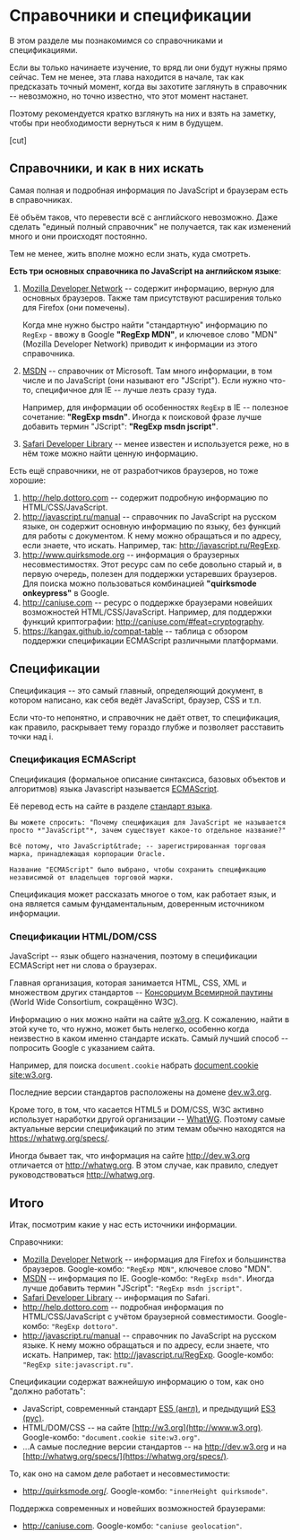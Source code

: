 # Справочники и спецификации

В этом разделе мы познакомимся со справочниками и спецификациями.

Если вы только начинаете изучение, то вряд ли они будут нужны прямо сейчас. Тем не менее, эта глава находится в начале, так как предсказать точный момент, когда вы захотите заглянуть в справочник -- невозможно, но точно известно, что этот момент настанет.

Поэтому рекомендуется кратко взглянуть на них и взять на заметку, чтобы при необходимости вернуться к ним в будущем.

[cut]

## Справочники, и как в них искать

Самая полная и подробная информация по JavaScript и браузерам есть в справочниках.

Её объём таков, что перевести всё с английского невозможно. Даже сделать "единый полный справочник" не получается, так как изменений много и они происходят постоянно.

Тем не менее, жить вполне можно если знать, куда смотреть.

**Есть три основных справочника по JavaScript на английском языке**:

1. [Mozilla Developer Network](https://developer.mozilla.org/) -- содержит информацию, верную для основных браузеров. Также там присутствуют расширения только для Firefox (они помечены).

    Когда мне нужно быстро найти "стандартную" информацию по `RegExp` - ввожу в Google **"RegExp MDN"**, и ключевое слово "MDN" (Mozilla Developer Network) приводит к информации из этого справочника.
2. [MSDN](http://msdn.microsoft.com) -- справочник от Microsoft. Там много информации, в том числе и по JavaScript (они называют его "JScript"). Если нужно что-то, специфичное для IE -- лучше лезть сразу туда.

    Например, для информации об особенностях `RegExp` в IE -- полезное сочетание: **"RegExp msdn"**. Иногда к поисковой фразе лучше добавить термин "JScript": **"RegExp msdn jscript"**.
3. [Safari Developer Library](https://developer.apple.com/library/safari/navigation/index.html) -- менее известен и используется реже, но в нём тоже можно найти ценную информацию.

Есть ещё справочники, не от разработчиков браузеров, но тоже хорошие:

1. <http://help.dottoro.com> -- содержит подробную информацию по HTML/CSS/JavaScript.
2. <http://javascript.ru/manual> -- справочник по JavaScript на русском языке, он содержит основную информацию по языку, без функций для работы с документом. К нему можно обращаться и по адресу, если знаете, что искать. Например, так: <http://javascript.ru/RegExp>.
3. <http://www.quirksmode.org> -- информация о браузерных несовместимостях. Этот ресурс сам по себе довольно старый и, в первую очередь, полезен для поддержки устаревших браузеров. Для поиска можно пользоваться комбинацией **"quirksmode onkeypress"** в Google.
4. <http://caniuse.com> -- ресурс о поддержке браузерами новейших возможностей HTML/CSS/JavaScript. Например, для поддержки функций криптографии: <http://caniuse.com/#feat=cryptography>.
5. <https://kangax.github.io/compat-table> -- таблица с обзором поддержки спецификации ECMAScript различными платформами.

## Спецификации

Спецификация -- это самый главный, определяющий документ, в котором написано, как себя ведёт JavaScript, браузер, CSS и т.п.

Если что-то непонятно, и справочник не даёт ответ, то спецификация, как правило, раскрывает тему гораздо глубже и позволяет расставить точки над i.

### Спецификация ECMAScript

Спецификация (формальное описание синтаксиса, базовых объектов и алгоритмов) языка Javascript называется [ECMAScript](http://www.ecma-international.org/publications/standards/Ecma-262.htm).

Её перевод есть на сайте в разделе [стандарт языка](http://es5.javascript.ru/).

```smart header="Почему не просто &quot;JavaScript&quot; ?"
Вы можете спросить: "Почему спецификация для JavaScript не называется просто *"JavaScript"*, зачем существует какое-то отдельное название?"

Всё потому, что JavaScript&trade; -- зарегистрированная торговая марка, принадлежащая корпорации Oracle.

Название "ECMAScript" было выбрано, чтобы сохранить спецификацию независимой от владельцев торговой марки.
```

Спецификация может рассказать многое о том, как работает язык, и она является самым фундаментальным, доверенным источником информации.

### Спецификации HTML/DOM/CSS

JavaScript -- язык общего назначения, поэтому в спецификации ECMAScript нет ни слова о браузерах.

Главная организация, которая занимается HTML, CSS, XML и множеством других стандартов -- [Консорциум Всемирной паутины](https://ru.wikipedia.org/wiki/%D0%9A%D0%BE%D0%BD%D1%81%D0%BE%D1%80%D1%86%D0%B8%D1%83%D0%BC_%D0%92%D1%81%D0%B5%D0%BC%D0%B8%D1%80%D0%BD%D0%BE%D0%B9_%D0%BF%D0%B0%D1%83%D1%82%D0%B8%D0%BD%D1%8B) (World Wide Consortium, сокращённо W3C).

Информацию о них можно найти на сайте [w3.org](http://w3.org). К сожалению, найти в этой куче то, что нужно, может быть нелегко, особенно когда неизвестно в каком именно стандарте искать. Самый лучший способ -- попросить Google с указанием сайта.

Например, для поиска `document.cookie` набрать [document.cookie site:w3.org](https://www.google.com/search?q=document.cookie+site%3Aw3.org).

Последние версии стандартов расположены на домене [dev.w3.org](http://dev.w3.org).

Кроме того, в том, что касается HTML5 и DOM/CSS, W3C активно использует наработки другой организации -- [WhatWG](https://whatwg.org/). Поэтому самые актуальные версии спецификаций по этим темам обычно находятся на <https://whatwg.org/specs/>.

Иногда бывает так, что информация на сайте <http://dev.w3.org> отличается от <http://whatwg.org>. В этом случае, как правило, следует руководствоваться <http://whatwg.org>.

## Итого

Итак, посмотрим какие у нас есть источники информации.

Справочники:

- <a href="https://developer.mozilla.org/">Mozilla Developer Network</a> -- информация для Firefox и большинства браузеров.
Google-комбо: `"RegExp MDN"`, ключевое слово "MDN".
- <a href="http://msdn.microsoft.com/">MSDN</a> -- информация по IE.
Google-комбо: `"RegExp msdn"`. Иногда лучше добавить термин "JScript": `"RegExp msdn jscript"`.
- [Safari Developer Library](https://developer.apple.com/library/safari/navigation/index.html) -- информация по Safari.
- <a href="http://help.dottoro.com">http://help.dottoro.com</a> -- подробная информация по HTML/CSS/JavaScript с учётом браузерной совместимости.
Google-комбо: `"RegExp dottoro"`.
- <http://javascript.ru/manual> -- справочник по JavaScript на русском языке. К нему можно обращаться и по адресу, если знаете, что искать. Например, так: <http://javascript.ru/RegExp>.
Google-комбо: `"RegExp site:javascript.ru"`.

Спецификации содержат важнейшую информацию о том, как оно "должно работать":

- JavaScript, современный стандарт [ES5 (англ)](http://www.ecma-international.org/publications/standards/Ecma-262.htm), и предыдущий [ES3 (рус)](http://javascript.ru/ecma).
- HTML/DOM/CSS -- на сайте [http://w3.org](http://www.w3.org).
Google-комбо: `"document.cookie site:w3.org"`.
- ...А самые последние версии стандартов -- на <http://dev.w3.org> и на [http://whatwg.org/specs/](https://whatwg.org/specs/).

То, как оно на самом деле работает и несовместимости:

- <http://quirksmode.org/>. Google-комбо: `"innerHeight quirksmode"`.

Поддержка современных и новейших возможностей браузерами:

- <http://caniuse.com>. Google-комбо: `"caniuse geolocation"`.

